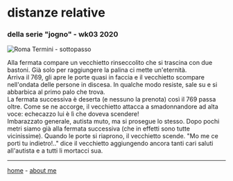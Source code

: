 # distanze relative  
### della serie "jogno" - wk03 2020  

![](https://drive.google.com/uc?id=1khIo_iMsYlQU7nIDS_WXDEJ98RAPMZO- "Roma Termini - sottopasso")  
  
Alla fermata compare un vecchietto rinseccolito che si trascina con due bastoni. Già solo per raggiungere la palina ci mette un'eternità.  
Arriva il 769, gli apre le porte quasi in faccia e il vecchietto scompare nell'ondata delle persone in discesa. In qualche modo resiste, sale su e si abbarbica al primo palo che trova.   
La fermata successiva è deserta (e nessuno la prenota) così il 769 passa oltre. Come se ne accorge, il vecchietto attacca a smadonnandore ad alta voce: echecazzo lui è lì che doveva scendere!  
Imbarazzato generale, autista muto, ma si prosegue lo stesso. Dopo pochi metri siamo già alla fermata successiva (che in effetti sono tutte vicinissime).  Quando le porte si riaprono, il vecchietto scende. "Mo me ce porti tu indietro!.." dice il vecchietto aggiungendo ancora tanti cari saluti all'autista e a tutti li mortacci sua.   

---  
[home](/index.md) - [about me](/aboutme.md)  